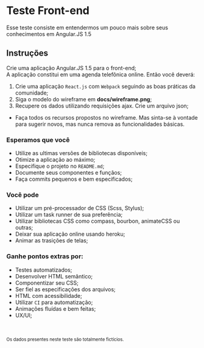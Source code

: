 # Teste Front-end

Esse teste consiste em entendermos um pouco mais sobre seus conhecimentos em
Angular.JS 1.5

## Instruções

Crie uma aplicação Angular.JS 1.5 para o front-end; <br> A aplicação constitui
em uma agenda telefônica online. Então você deverá:

1. Crie uma aplicação `React.js` com `Webpack` seguindo as boas práticas da
	comunidade;
2. Siga o modelo do wireframe em **docs/wireframe.png**;
3. Recupere os dados utilizando requisições ajax. Crie um arquivo json;

* Faça todos os recursos propostos no wireframe. Mas sinta-se à vontade para
	sugerir novos, mas nunca remova as funcionalidades básicas.

### Esperamos que você

* Utilize as ultimas versões de bibliotecas disponíveis;
* Otimize a aplicação ao máximo;
* Especifique o projeto no `README.md`;
* Documente seus componentes e funçãos;
* Faça commits pequenos e bem especificados;

### Você pode

* Utilizar um pré-processador de CSS (Scss, Stylus);
* Utilizar um task runner de sua preferência;
* Utilizar bibliotecas CSS como compass, bourbon, animateCSS ou outras;
* Deixar sua aplicação online usando heroku;
* Animar as trasições de telas;

### Ganhe pontos extras por:

* Testes automatizados;
* Desenvolver HTML semântico;
* Componentizar seu CSS;
* Ser fiel as especificações dos arquivos;
* HTML com acessibilidade;
* Utilizar `CI` para automatização;
* Animações fluídas e bem feitas;
* UX/UI;

<br><br><sub>Os dados presentes neste teste são totalmente fictícios.</sub>
